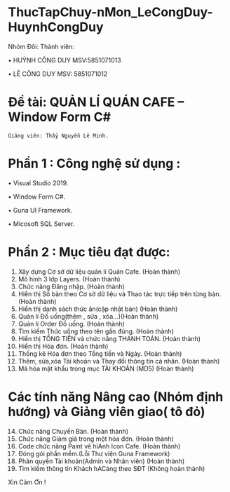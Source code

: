 # ThucTapChuy-nMon_LeCongDuy-HuynhCongDuy

 Nhóm Đôi:
Thành viên:

•	HUỲNH CÔNG DUY 	MSV:5851071013

•	LÊ CÔNG DUY  		MSV: 5851071012

# Đề tài: QUẢN LÍ QUÁN CAFE – Window Form C#

	Giảng viên: Thầy Nguyễn Lê Minh. 
# Phần 1 : Công nghệ sử dụng :

•	Visual Studio 2019.

•	Window Form C#.

•	Guna UI Framework.

•	Micosoft SQL Server.
 
# Phần 2 : Mục tiêu đạt được:

1. Xây dựng Cơ sở dữ liệu quản lí Quán Cafe.  (Hoàn thành)
2. Mô hình 3 lớp Layers. (Hoàn thành)
3. Chức năng Đăng nhập. (Hoàn thành)
4. Hiển thị Số bàn theo Cơ sở dữ liệu và Thao tác trực tiếp trên từng bàn. (Hoàn thành)
5. Hiển thị danh sách thức ăn(cập nhật bàn) (Hoàn thành)
6. Quản lí Đồ uống(thêm , sửa , xóa…)(Hoàn thành)
7. Quản lí Order Đồ uống. (Hoàn thành)
8. Tìm kiếm Thức uống theo tên gần đúng. (Hoàn thành)
9. Hiển thị TỔNG TIỀN và chức năng  THANH TOÁN. (Hoàn thành)
10. Hiển thị Hóa đơn. (Hoàn thành)
11. Thống kê Hóa đơn theo  Tổng tiền  và Ngày. (Hoàn thành)
12. Thêm, sửa,xóa Tài khoản và Thay đổi thông tin cá nhân. (Hoàn thành)	
13. Mã hóa mật khẩu trong mục  TÀI KHOẢN (MD5) (Hoàn thành)
# Các tính năng Nâng cao (Nhóm định hướng) và Giảng viên giao( tô đỏ)
14. Chức năng Chuyển Bàn. (Hoàn thành)
15. Chức năng Giảm giá trong một hóa đơn. (Hoàn thành)
16. Code chức năng  Paint vẽ hìAnh Icon Cafe. (Hoàn thành)
17. Đóng gói phần mềm.(Lỗi Thư viện Guna Framework) 
18. Phân quyền Tài khoản(Admin và Nhân viên) (Hoàn thành)
19. Tìm kiếm thông tin Khách hACàng theo SĐT (Không hoàn thành)

Xin Cảm Ơn !











